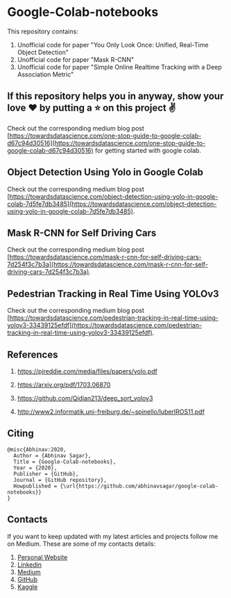 # Google-Colab-notebooks

This repository contains:

1. Unofficial code for paper "You Only Look Once: Unified, Real-Time Object Detection"
2. Unofficial code for paper "Mask R-CNN"
3. Unofficial code for paper "Simple Online Realtime Tracking with a Deep Association Metric"

## If this repository helps you in anyway, show your love :heart: by putting a :star: on this project :v:

Check out the corresponding medium blog post [https://towardsdatascience.com/one-stop-guide-to-google-colab-d67c94d30516](https://towardsdatascience.com/one-stop-guide-to-google-colab-d67c94d30516) for getting started with google colab.

## Object Detection Using Yolo in Google Colab

Check out the corresponding medium blog post [https://towardsdatascience.com/object-detection-using-yolo-in-google-colab-7d5fe7db3485](https://towardsdatascience.com/object-detection-using-yolo-in-google-colab-7d5fe7db3485).

## Mask R-CNN for Self Driving Cars

Check out the corresponding medium blog post [https://towardsdatascience.com/mask-r-cnn-for-self-driving-cars-7d254f3c7b3a](https://towardsdatascience.com/mask-r-cnn-for-self-driving-cars-7d254f3c7b3a).

## Pedestrian Tracking in Real Time Using YOLOv3

Check out the corresponding medium blog post [https://towardsdatascience.com/pedestrian-tracking-in-real-time-using-yolov3-33439125efdf](https://towardsdatascience.com/pedestrian-tracking-in-real-time-using-yolov3-33439125efdf).

## References

1. https://pjreddie.com/media/files/papers/yolo.pdf

2. https://arxiv.org/pdf/1703.06870

3. https://github.com/Qidian213/deep_sort_yolov3

4. http://www2.informatik.uni-freiburg.de/~spinello/luberIROS11.pdf

## Citing

```
@misc{Abhinav:2020,
  Author = {Abhinav Sagar},
  Title = {Google-Colab-notebooks},
  Year = {2020},
  Publisher = {GitHub},
  Journal = {GitHub repository},
  Howpublished = {\url{https://github.com/abhinavsagar/google-colab-notebooks}}
}
```

## Contacts

If you want to keep updated with my latest articles and projects follow me on Medium. These are some of my contacts details:

1. [Personal Website](https://abhinavsagar.github.io/)
2. [Linkedin](https://in.linkedin.com/in/abhinavsagar4)
3. [Medium](https://medium.com/@abhinav.sagar)
4. [GitHub](https://github.com/abhinavsagar)
5. [Kaggle](https://www.kaggle.com/abhinavsagar)
